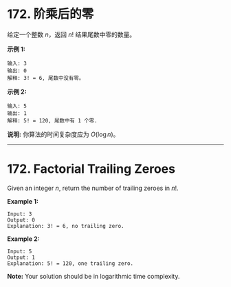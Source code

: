 # 172. 阶乘后的零

给定一个整数 *n*，返回 *n*! 结果尾数中零的数量。

**示例 1:**

```()
输入: 3
输出: 0
解释: 3! = 6, 尾数中没有零。
```

**示例 2:**

```()
输入: 5
输出: 1
解释: 5! = 120, 尾数中有 1 个零.
```

**说明:** 你算法的时间复杂度应为 $O(\log n)$。

***

# 172. Factorial Trailing Zeroes

Given an integer *n*, return the number of trailing zeroes in *n*!.

**Example 1:**

```()
Input: 3
Output: 0
Explanation: 3! = 6, no trailing zero.
```

**Example 2:**

```()
Input: 5
Output: 1
Explanation: 5! = 120, one trailing zero.
```

**Note:** Your solution should be in logarithmic time complexity.
